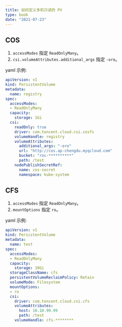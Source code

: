 ```yaml
---
title: 如何定义多机只读的 PV
type: book
date: "2021-07-23"
---
```


## COS

1. `accessModes` 指定 `ReadOnlyMany`。
2. `csi.volumeAttributes.additional_args` 指定 `-oro`。

yaml 示例:

```yaml
apiVersion: v1
kind: PersistentVolume
metadata:
  name: registry
spec:
  accessModes:
  - ReadOnlyMany
  capacity:
    storage: 1Gi
  csi:
    readOnly: true
    driver: com.tencent.cloud.csi.cosfs
    volumeHandle: registry
    volumeAttributes:
      additional_args: "-oro"
      url: "http://cos.ap-chengdu.myqcloud.com"
      bucket: "roc-**********"
      path: /test
    nodePublishSecretRef:
      name: cos-secret
      namespace: kube-system
```

## CFS

1. `accessModes` 指定 `ReadOnlyMany`。
2. `mountOptions` 指定 `ro`。

yaml 示例:

```yaml
apiVersion: v1
kind: PersistentVolume
metadata:
  name: test
spec:
  accessModes:
  - ReadOnlyMany
  capacity:
    storage: 10Gi
  storageClassName: cfs
  persistentVolumeReclaimPolicy: Retain
  volumeMode: Filesystem
  mountOptions:
  - ro
  csi:
    driver: com.tencent.cloud.csi.cfs
    volumeAttributes:
      host: 10.10.99.99
      path: /test
    volumeHandle: cfs-********
```
